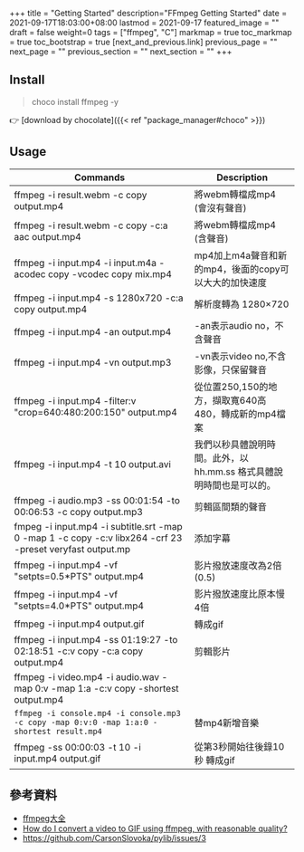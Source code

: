 +++
title = "Getting Started"
description="FFmpeg Getting Started"
date = 2021-09-17T18:03:00+08:00
lastmod = 2021-09-17
featured_image = ""
draft = false
weight=0
tags = ["ffmpeg", "C"]
markmap = true
toc_markmap = true
toc_bootstrap = true
[next_and_previous.link]
  previous_page = ""
  next_page = ""
  previous_section = ""
  next_section = ""
+++

## Install

> choco install ffmpeg -y

👉 [download by chocolate]({{< ref "package_manager#choco" >}})


## Usage

| Commands | Description |
| ---- | ---- |
ffmpeg -i result.webm -c copy output.mp4 | 將webm轉檔成mp4 (會沒有聲音)
ffmpeg -i result.webm -c copy -c:a aac output.mp4 | 將webm轉檔成mp4 (含聲音)
ffmpeg -i input.mp4 -i input.m4a -acodec copy -vcodec copy mix.mp4 | mp4加上m4a聲音和新的mp4，後面的copy可以大大的加快速度
ffmpeg -i input.mp4 -s 1280x720 -c:a copy output.mp4 | 解析度轉為 1280×720
ffmpeg -i input.mp4 -an output.mp4 | -an表示audio no，不含聲音
ffmpeg -i input.mp4 -vn output.mp3 | -vn表示video no,不含影像，只保留聲音
ffmpeg -i input.mp4 -filter:v "crop=640:480:200:150" output.mp4 | 從位置250,150的地方，擷取寬640高480，轉成新的mp4檔案
ffmpeg -i input.mp4 -t 10 output.avi | 我們以秒具體說明時間。此外，以 hh.mm.ss 格式具體說明時間也是可以的。
ffmpeg -i audio.mp3 -ss 00:01:54 -to 00:06:53 -c copy output.mp3 |  剪輯區間類的聲音
fmpeg -i input.mp4 -i subtitle.srt -map 0 -map 1 -c copy -c:v libx264 -crf 23 -preset veryfast output.mp | 添加字幕
ffmpeg -i input.mp4 -vf "setpts=0.5*PTS" output.mp4 | 影片撥放速度改為2倍(0.5)
ffmpeg -i input.mp4 -vf "setpts=4.0*PTS" output.mp4 | 影片撥放速度比原本慢4倍
ffmpeg -i input.mp4  output.gif  | 轉成gif
ffmpeg -i input.mp4 -ss 01:19:27 -to 02:18:51 -c:v copy -c:a copy output.mp4 | 剪輯影片
ffmpeg -i video.mp4 -i audio.wav -map 0:v -map 1:a -c:v copy -shortest output.mp4 |
`ffmpeg -i console.mp4 -i console.mp3 -c copy -map 0:v:0 -map 1:a:0 -shortest result.mp4` | 替mp4新增音樂
ffmpeg -ss 00:00:03 -t 10  -i input.mp4 output.gif | 從第3秒開始往後錄10秒 轉成gif


## 參考資料
- [ffmpeg大全](https://www.cnblogs.com/brt2/p/14006745.html)
- [How do I convert a video to GIF using ffmpeg, with reasonable quality?](https://superuser.com/a/556031/1093221)
- https://github.com/CarsonSlovoka/pylib/issues/3
